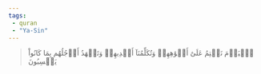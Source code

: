 ```yaml
---
tags: 
 - quran 
 - "Ya-Sin"
---
```


> ٱلۡيَوۡمَ نَخۡتِمُ عَلَىٰٓ أَفۡوَٰهِهِمۡ وَتُكَلِّمُنَآ أَيۡدِيهِمۡ وَتَشۡهَدُ أَرۡجُلُهُم بِمَا كَانُواْ يَكۡسِبُونَ
